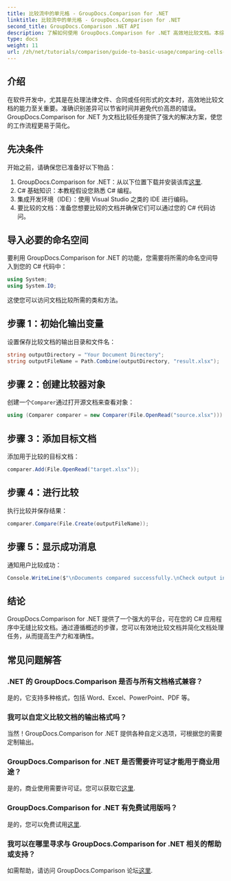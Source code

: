 ```yaml
---
title: 比较流中的单元格 - GroupDocs.Comparison for .NET
linktitle: 比较流中的单元格 - GroupDocs.Comparison for .NET
second_title: GroupDocs.Comparison .NET API
description: 了解如何使用 GroupDocs.Comparison for .NET 高效地比较文档。本综合指南将逐步指导您导入命名空间、初始化比较变量以及执行文档比较。
type: docs
weight: 11
url: /zh/net/tutorials/comparison/guide-to-basic-usage/comparing-cells-from-stream/
---
```

## 介绍

在软件开发中，尤其是在处理法律文件、合同或任何形式的文本时，高效地比较文档的能力至关重要。准确识别差异可以节省时间并避免代价高昂的错误。GroupDocs.Comparison for .NET 为文档比较任务提供了强大的解决方案，使您的工作流程更易于简化。

## 先决条件

开始之前，请确保您已准备好以下物品：

1. GroupDocs.Comparison for .NET：从以下位置下载并安装该库[这里](https://releases.groupdocs.com/comparison/net/).
2. C# 基础知识：本教程假设您熟悉 C# 编程。
3. 集成开发环境（IDE）：使用 Visual Studio 之类的 IDE 进行编码。
4. 要比较的文档：准备您想要比较的文档并确保它们可以通过您的 C# 代码访问。

## 导入必要的命名空间

要利用 GroupDocs.Comparison for .NET 的功能，您需要将所需的命名空间导入到您的 C# 代码中：

```csharp
using System;
using System.IO;
```

这使您可以访问文档比较所需的类和方法。

## 步骤 1：初始化输出变量

设置保存比较文档的输出目录和文件名：

```csharp
string outputDirectory = "Your Document Directory";
string outputFileName = Path.Combine(outputDirectory, "result.xlsx");
```

## 步骤 2：创建比较器对象

创建一个`Comparer`通过打开源文档来查看对象：

```csharp
using (Comparer comparer = new Comparer(File.OpenRead("source.xlsx")))
```

## 步骤 3：添加目标文档

添加用于比较的目标文档：

```csharp
comparer.Add(File.OpenRead("target.xlsx"));
```

## 步骤 4：进行比较

执行比较并保存结果：

```csharp
comparer.Compare(File.Create(outputFileName));
```

## 步骤 5：显示成功消息

通知用户比较成功：

```csharp
Console.WriteLine($"\nDocuments compared successfully.\nCheck output in {outputDirectory}.");
```

## 结论

GroupDocs.Comparison for .NET 提供了一个强大的平台，可在您的 C# 应用程序中无缝比较文档。通过遵循概述的步骤，您可以有效地比较文档并简化文档处理任务，从而提高生产力和准确性。

## 常见问题解答

### .NET 的 GroupDocs.Comparison 是否与所有文档格式兼容？

是的，它支持多种格式，包括 Word、Excel、PowerPoint、PDF 等。

### 我可以自定义比较文档的输出格式吗？

当然！GroupDocs.Comparison for .NET 提供各种自定义选项，可根据您的需要定制输出。

### GroupDocs.Comparison for .NET 是否需要许可证才能用于商业用途？

是的，商业使用需要许可证。您可以获取它[这里](https://purchase.groupdocs.com/buy).

### GroupDocs.Comparison for .NET 有免费试用版吗？

是的，您可以免费试用[这里](https://releases.groupdocs.com/).

### 我可以在哪里寻求与 GroupDocs.Comparison for .NET 相关的帮助或支持？

如需帮助，请访问 GroupDocs.Comparison 论坛[这里](https://forum.groupdocs.com/c/comparison/12).
